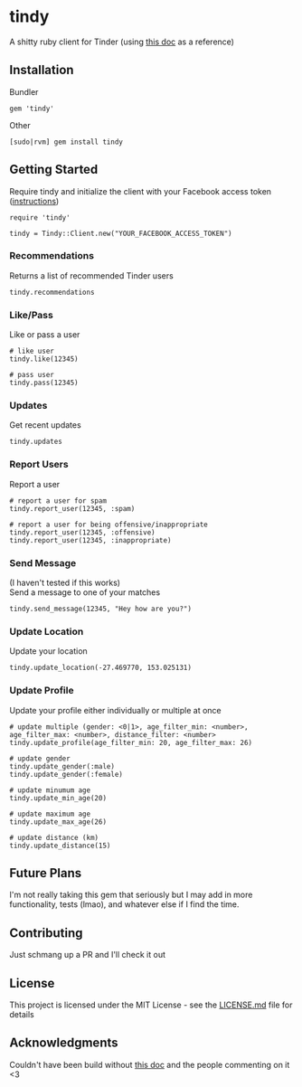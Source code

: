 # tindy
A shitty ruby client for Tinder (using [this doc](https://gist.github.com/rtt/10403467) as a reference)  

## Installation

Bundler

```
gem 'tindy'
```

Other

```
[sudo|rvm] gem install tindy
``` 

## Getting Started
Require tindy and initialize the client with your Facebook access token ([instructions](https://gist.github.com/taseppa/66fc7239c66ef285ecb28b400b556938))

```
require 'tindy'

tindy = Tindy::Client.new("YOUR_FACEBOOK_ACCESS_TOKEN")
```

### Recommendations
Returns a list of recommended Tinder users

```
tindy.recommendations
```

### Like/Pass
Like or pass a user
```
# like user
tindy.like(12345)

# pass user
tindy.pass(12345)
```

### Updates
Get recent updates
```
tindy.updates
```
### Report Users
Report a user
```
# report a user for spam
tindy.report_user(12345, :spam)

# report a user for being offensive/inappropriate
tindy.report_user(12345, :offensive)
tindy.report_user(12345, :inappropriate)
```

### Send Message
(I haven't tested if this works)  
Send a message to one of your matches
```
tindy.send_message(12345, "Hey how are you?")
```

### Update Location
Update your location
```
tindy.update_location(-27.469770, 153.025131)
```

### Update Profile
Update your profile either individually or multiple at once
```
# update multiple (gender: <0|1>, age_filter_min: <number>, age_filter_max: <number>, distance_filter: <number>
tindy.update_profile(age_filter_min: 20, age_filter_max: 26)

# update gender
tindy.update_gender(:male)
tindy.update_gender(:female)

# update minumum age
tindy.update_min_age(20)

# update maximum age
tindy.update_max_age(26)

# update distance (km)
tindy.update_distance(15)
```

## Future Plans
I'm not really taking this gem that seriously but I may add in more functionality, tests (lmao), and whatever else if I find the time.

## Contributing

Just schmang up a PR and I'll check it out

## License

This project is licensed under the MIT License - see the [LICENSE.md](LICENSE.md) file for details

## Acknowledgments
Couldn't have been build without [this doc](https://gist.github.com/rtt/10403467) and the people commenting on it <3
